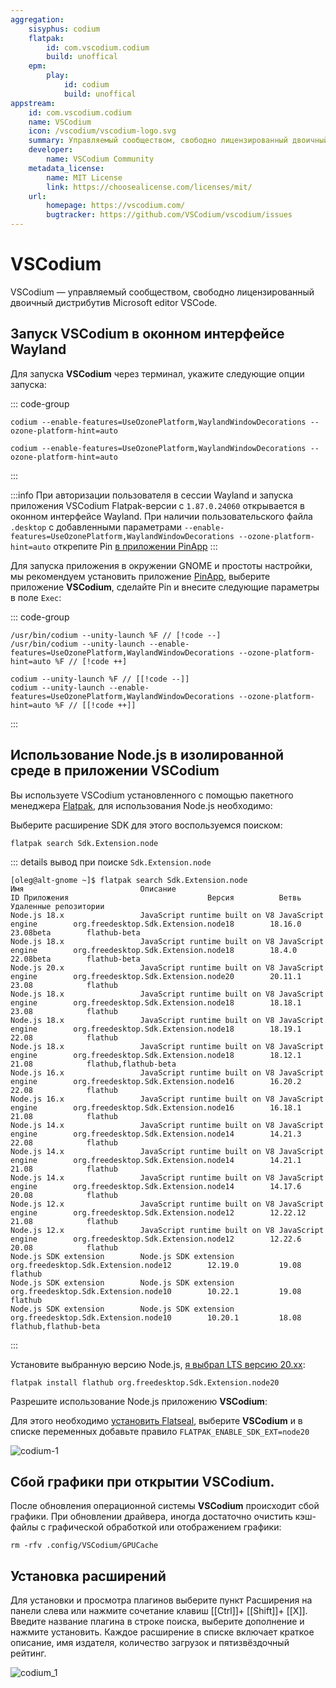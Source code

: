 ```yaml
---
aggregation:
    sisyphus: codium
    flatpak:
        id: com.vscodium.codium
        build: unoffical
    epm:
        play:
            id: codium
            build: unoffical
appstream:
    id: com.vscodium.codium
    name: VSCodium
    icon: /vscodium/vscodium-logo.svg
    summary: Управляемый сообществом, свободно лицензированный двоичный дистрибутив Microsoft editor VSCode.
    developer:
        name: VSCodium Community
    metadata_license:
        name: MIT License
        link: https://choosealicense.com/licenses/mit/
    url:
        homepage: https://vscodium.com/
        bugtracker: https://github.com/VSCodium/vscodium/issues
---
```


# VSCodium

VSCodium — управляемый сообществом, свободно лицензированный двоичный дистрибутив Microsoft editor VSCode.

<!--@include: @apps/_parts/install/content-repo.md-->
<!--@include: @apps/_parts/install/content-flatpak.md-->
<!--@include: @apps/_parts/install/content-epm-play.md-->

## Запуск VSCodium в оконном интерфейсе Wayland

Для запуска **VSCodium** через терминал, укажите следующие опции запуска:

::: code-group

```shell[Сизиф]
codium --enable-features=UseOzonePlatform,WaylandWindowDecorations --ozone-platform-hint=auto
```

```shell[EPM Play]
codium --enable-features=UseOzonePlatform,WaylandWindowDecorations --ozone-platform-hint=auto
```

:::

:::info
При авторизации пользователя в сессии Wayland и запуска приложения VSCodium Flatpak-версии c `1.87.0.24060` открывается в оконном интерфейсе Wayland. При наличии пользовательского файла `.desktop` c добавленными параметрами `--enable-features=UseOzonePlatform,WaylandWindowDecorations --ozone-platform-hint=auto` открепите Pin [в приложении PinApp](/pin-app)
:::

Для запуска приложения в окружении GNOME и простоты настройки, мы рекомендуем установить приложение [PinApp](/pin-app), выберите приложение **VSCodium**, сделайте Pin и внесите следующие параметры в поле `Exec`:

::: code-group

```shell[Сизиф]
/usr/bin/codium --unity-launch %F // [!code --]
/usr/bin/codium --unity-launch --enable-features=UseOzonePlatform,WaylandWindowDecorations --ozone-platform-hint=auto %F // [!code ++]
```

```shell[EPM Play]
codium --unity-launch %F // [[!code --]]
codium --unity-launch --enable-features=UseOzonePlatform,WaylandWindowDecorations --ozone-platform-hint=auto %F // [[!code ++]]
```

:::

## Использование Node.js в изолированной среде в приложении VSCodium

Вы используете VSCodium установленного с помощью пакетного менеджера [Flatpak](flatpak), для использования Node.js необходимо:

Выберите расширение SDK для этого воспользуемся поиском:

```shell
flatpak search Sdk.Extension.node
```

::: details вывод при поиске `Sdk.Extension.node`

```shell
[oleg@alt-gnome ~]$ flatpak search Sdk.Extension.node
Имя                          Описание                                                ID Приложения                               Версия          Ветвь            Удаленные репозитории
Node.js 18.x                 JavaScript runtime built on V8 JavaScript engine        org.freedesktop.Sdk.Extension.node18        18.16.0         23.08beta        flathub-beta
Node.js 18.x                 JavaScript runtime built on V8 JavaScript engine        org.freedesktop.Sdk.Extension.node18        18.4.0          22.08beta        flathub-beta
Node.js 20.x                 JavaScript runtime built on V8 JavaScript engine        org.freedesktop.Sdk.Extension.node20        20.11.1         23.08            flathub
Node.js 18.x                 JavaScript runtime built on V8 JavaScript engine        org.freedesktop.Sdk.Extension.node18        18.18.1         23.08            flathub
Node.js 18.x                 JavaScript runtime built on V8 JavaScript engine        org.freedesktop.Sdk.Extension.node18        18.19.1         22.08            flathub
Node.js 18.x                 JavaScript runtime built on V8 JavaScript engine        org.freedesktop.Sdk.Extension.node18        18.12.1         21.08            flathub,flathub-beta
Node.js 16.x                 JavaScript runtime built on V8 JavaScript engine        org.freedesktop.Sdk.Extension.node16        16.20.2         22.08            flathub
Node.js 16.x                 JavaScript runtime built on V8 JavaScript engine        org.freedesktop.Sdk.Extension.node16        16.18.1         21.08            flathub
Node.js 14.x                 JavaScript runtime built on V8 JavaScript engine        org.freedesktop.Sdk.Extension.node14        14.21.3         22.08            flathub
Node.js 14.x                 JavaScript runtime built on V8 JavaScript engine        org.freedesktop.Sdk.Extension.node14        14.21.1         21.08            flathub
Node.js 14.x                 JavaScript runtime built on V8 JavaScript engine        org.freedesktop.Sdk.Extension.node14        14.17.6         20.08            flathub
Node.js 12.x                 JavaScript runtime built on V8 JavaScript engine        org.freedesktop.Sdk.Extension.node12        12.22.12        21.08            flathub
Node.js 12.x                 JavaScript runtime built on V8 JavaScript engine        org.freedesktop.Sdk.Extension.node12        12.22.6         20.08            flathub
Node.js SDK extension        Node.js SDK extension                                   org.freedesktop.Sdk.Extension.node12        12.19.0         19.08            flathub
Node.js SDK extension        Node.js SDK extension                                   org.freedesktop.Sdk.Extension.node10        10.22.1         19.08            flathub
Node.js SDK extension        Node.js SDK extension                                   org.freedesktop.Sdk.Extension.node10        10.20.1         18.08            flathub,flathub-beta
```

:::

Установите выбранную версию Node.js, [я выбрал LTS версию 20.xx](/nodejs#выпуски-node-js):

```shell
flatpak install flathub org.freedesktop.Sdk.Extension.node20
```

Разрешите использование Node.js приложению **VSCodium**:

Для этого необходимо [установить Flatseal](flatseal), выберите **VSCodium** и в списке переменных добавьте правило `FLATPAK_ENABLE_SDK_EXT=node20`

![codium-1](/vscodium/codium-1.png)

## Сбой графики при открытии VSCodium.

После обновления операционной системы **VSCodium** происходит сбой графики. При обновлении драйвера, иногда достаточно очистить кэш-файлы с графической обработкой или отображением графики:

```shell
rm -rfv .config/VSCodium/GPUCache
```

## Установка расширений

Для установки и просмотра плагинов выберите пункт Расширения на панели слева или нажмите сочетание клавиш [[Ctrl]]+ [[Shift]]+ [[X]].
Введите название плагина в строке поиска, выберите дополнение и нажмите установить.
Каждое расширение в списке включает краткое описание, имя издателя, количество загрузок и пятизвёздочный рейтинг.

![codium_1](/vscodium/codium_1.gif)
